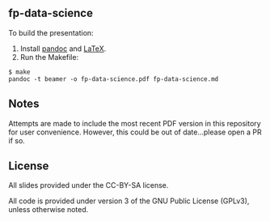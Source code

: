 fp-data-science
-----------

To build the presentation:

1. Install [pandoc](http://pandoc.org/) and [LaTeX](https://www.latex-project.org/get/).
2. Run the Makefile:
```
$ make
pandoc -t beamer -o fp-data-science.pdf fp-data-science.md
```

## Notes

Attempts are made to include the most recent PDF version in this repository for
user convenience. However, this could be out of date...please open a PR if so.

## License

All slides provided under the CC-BY-SA license.

All code is provided under version 3 of the GNU Public License (GPLv3), unless otherwise noted.
